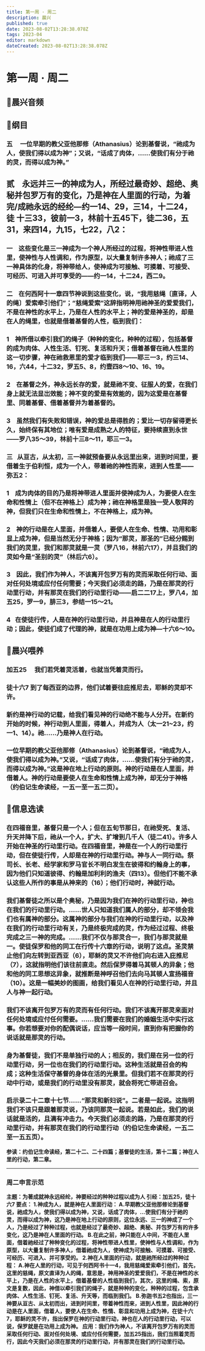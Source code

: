 ```yaml
---
title: 第一周 · 周二
description: 晨兴
published: true
date: 2023-08-02T13:28:38.078Z
tags: 2023-04
editor: markdown
dateCreated: 2023-08-02T13:28:38.078Z
---
```


# 第一周 · 周二
## 🎵晨兴音频

## 📖纲目

### 五     一位早期的教父亚他那修（Athanasius）论到基督说，“祂成为人，使我们得以成为神”；又说，“话成了肉体，……使我们有分于祂的灵，而得以成为神。”

## **贰    永远并三一的神成为人，所经过最奇妙、超绝、奥秘并包罗万有的变化，乃是神在人里面的行动，为着完/成祂永远的经纶—约一14、29，三14，十二24，徒	十三33，彼前一3，林前十五45下，徒二36，五31，来四14，九15，七22，八2：**

### 一    这些变化是三一神成为一个神人所经过的过程，将神性带进人性里，使神性与人性调和，作为原型，以大量复制许多神人；祂成了三一神具体的化身，将神带给人，使神成为可接触、可摸着、可接受、可经历、可进入并可享受的——约一14，十二24，西二9。

### 二    在何西阿十一章四节神说到这些变化，说，“我用慈绳〔直译，人的绳〕爱索牵引他们”；“慈绳爱索”这辞指明神用祂神圣的爱爱我们，不是在神性的水平上，乃是在人性的水平上；神的爱是神圣的，却是在人的绳里，也就是借着基督的人性，临到我们：

### 1    神所借以牵引我们的绳子（种种的变化，种种的过程），包括基督的成为肉体、人性生活、钉死、复活和升天；借着基督在祂人性里的这一切步骤，神在祂救恩里的爱才临到我们——耶三一3，约三14、16，六44，十二32，罗五5、8，约壹四8～10、16、19。

### 2    在基督之外，神永远长存的爱，就是祂不变、征服人的爱，在我们身上就无法显岀效能；神不变的爱是有效能的，因为这爱是在基督里、同着基督、借着基督并为着基督的。

### 3    虽然我们有失败和错误，神的爱总是得胜的；爱比一切存留得更长久，始终保有其地位；唯有爱是成熟之人的特征，要持续直到永世——罗八35～39，林前十三8～11，耶三一3。

### 三   从亘古，从太初，三一神就预备要从永远里出来，进到时间里，要借着生于伯利恒，成为一个人，带着祂的神性而来，进到人性里——弥五2：

### 1    成为肉体的目的乃是将神带进人里面并使神成为人，为要使人在生命和性情上（但不在神格上）成为神；祂在神格里是独一受人敬拜的神，但我们只在生命和性情上，不在神格上，成为神。

### 2    神的行动是在人里面，并借着人，要使人在生命、性情、功用和彰显上成为神，但是当然无分于神格；因为“那灵，那圣的”已经分赐到我们的灵里，我们和那灵就是一灵（罗八16，林前六17），并且我们的灵如今是“圣别的灵”（林后六6）。

### 3    因此，我们作为神人，不该离开包罗万有的灵而采取任何行动、面对任何处境或应付任何需要；今天我们必须走的路，乃是在那灵的行动里行动，并有那灵在我们的行动里行动——启二二17上，罗八4，加五25，罗一9，腓三3，参结一15～21。

### 4   在使徒行传，人是在神的行动里行动，并且神是在人的行动里行动；因此，使徒们成了代理的神，就是在功用上成为神—十六6～10。

## 📖晨兴喂养

### **加五25**　 **我们若凭着灵活着，也就当凭着灵而行。**

### **徒十六7** **到了每西亚的边界，他们试着要往庇推尼去，耶稣的灵却不许。**

### 新约是神行动的记载，给我们看见神的行动绝不能与人分开。在新约开始的时候，神行动到人里面，得着人，并成为人（太一21~23，约一1、14）。祂……乃是神人在行动。

### 一位早期的教父亚他那修（Athanasius）论到基督说，“祂成为人，使我们得以成为神。”又说，“话成了肉体，……使我们有分于祂的灵，而得以成为神。”这是神在地上行动的原则。神的行动是在人里面，并借着人。神的行动是要使人在生命和性情上成为神，却无分于神格（约伯记生命读经，一五一至一五二页）。

## 📖信息选读

### 在四福音里，基督只是一个人；但在五旬节那日，在祂受死、复活、升天并降下后，祂从一个人，扩大、扩增到几千人（徒二41）。许多人开始在神圣的行动里行动。在四福音里，神是在一个人的行动里行动，但在使徒行传，人却是在神的行动里行动。神与人一同行动。祭司长、长老、经学家和罗马官长不明白发生在彼得和约翰身上的事，因为他们只知道彼得、约翰是加利利的渔夫（四13）。但他们不能不承认这些人所作的事是从神来的（16）；他们行动时，神就行动。

### 我们基督徒之所以是个奥秘，乃是因为我们在神的行动里行动，神也在我们的行动里行动。……世人只知道我们属人的部分，却不领会我们也有属神的部分。这属神的部分与我们在神的行动里行动，以及神在我们的行动里行动有关，乃是终极完成的灵，作为经过过程、终极完成之三一神的完成。……我们不仅与那灵合一，我们与那灵就是一。使徒保罗和他的同工在行传十六章的行动，说明了这点。圣灵禁止他们向左转到亚西亚（6），耶稣的灵又不许他们向右进入庇推尼（7），这就指明他们该往前直走。然后保罗得着马其顿人的异象；他和他的同工思想这异象，就推断是神呼召他们去向马其顿人宣扬福音（10）。这是一幅美妙的图画，给我们看见人在神的行动里行动，并且人与神一起行动。

### 我们不该离开包罗万有的灵而有任何行动。我们不该离开那灵来面对任何处境或应付任何需要。……我们需要在我们的婚姻生活中实行这事。你若想要对你的配偶说话，应当等一段时间，直到你有把握你的说话就是那灵的行动。

### 身为基督徒，我们不是单独行动的人；相反的，我们是在另一位的行动里行动，另一位也在我们的行动里行动。这种生活就是召会的构成；这种生活保守基督的身体在活的光景里。但我们若不在那灵的行动中行动，或是我们的行动里没有那灵，就会将死亡带进召会。

### 启示录二十二章十七节……“那灵和新妇说”。二者是一起说。这指明我们不该只是跟着那灵说，乃该同那灵一起说。若是如此，我们的说话就是活的，且满有冲击力。今天我们必须走的路，乃是在那灵的行动里行动，并有那灵在我们的行动里行动（约伯记生命读经，一五二至一五五页）。

**参读：约伯记生命读经，第二十二、二十四篇；基督徒的生活，第十二篇；神在人里的行动，第二章。**

---

### 周二申言示范
**主题：为著成就神永远经纶，神要经过的种种过程以成为人
引经：加五25，徒十六7
要点：
1.神成为人，就是神在人里面行动：
A.早期教父亚他那修论到基督说，祂成为人，使我们得以成为神，又说，话成了肉体，...使我们有分于祂的灵，而得以成为神，这乃是神在地上行动的原则，这位永远、三一的神成了一个人，乃是经过了种种过程，也就是经过了最奇妙、超绝、奥秘、并包罗万有的许多变化，这乃是神在人里面的行动。
B.在此之前，神只能在人中间，不能在人里面，借着祂经过了种种变化的过程，将神性带进人性里，使神性与人性调和，作为原型，以大量复制许多神人，借着祂成为人，使神成为可接触、可摸着、可接受、可经历、可进入、并可享受的。
2.神在人里面的行动，就是祂所经过的种种过程：
A.神在人里的行动，可见于何西阿书十一4，我用慈绳爱索牵引他们，首先，这里的慈绳，原文直译为人的绳，意思是，神用神圣的爱爱我们，不是在神性的水平上，乃是在人性的水平上，借着基督的人性临到我们，其次，这里的绳、索，原文是复数，因此，神借以牵引我们的绳子，就是种种的变化，种种的过程，包含承肉体、人性生活、钉死、复活、升天等，而临到我们。
B.弥迦书五2也指出，三一神要从亘古、从太初而出，进到时间里，带着神性而来，进到人性里，因此神的行动是在人里面，借着人，要使人在生命、性情、彰显和功用上成为神，在徒十六7，耶稣的灵不许，指出保罗在神的行动里行动，神也在人的行动里行动，可以说，保罗就是在功用上成为神。
应用：我们作为神人，不该离开包罗万有的灵而采取任何行动、面对任何处境、或应付任何需要，加五25指出，我们当照着灵而行，因此今天我们必须在那灵的行动里行动，并有那灵在我们的行动里行动。**
<!-- Google tag (gtag.js) -->
<script async src="https://www.googletagmanager.com/gtag/js?id=G-1P8709Z16T"></script>
<script>
  window.dataLayer = window.dataLayer || [];
  function gtag(){dataLayer.push(arguments);}
  gtag('js', new Date());

  gtag('config', 'G-1P8709Z16T');
</script>
